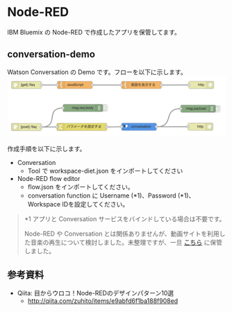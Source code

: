 # Node-RED
IBM Bluemix の Node-RED で作成したアプリを保管してます。

## conversation-demo
Watson Conversation の Demo です。フローを以下に示します。
![conversation-demo-flow](conversation-demo/flow.png)

作成手順を以下に示します。
* Conversation
  - Tool で workspace-diet.json をインポートしてください
* Node-RED flow editor
  - flow.json をインポートしてください。
  - conversation function に Username (*1)、Password (*1)、Workspace IDを設定してください。

> *1 アプリと Conversation サービスをバインドしている場合は不要です。
>
> Node-RED や Conversation とは関係ありませんが、動画サイトを利用した音楽の再生について検討しました。未整理ですが、一旦 [こちら](conversation-demo/music.html) に保管しました。
    
## 参考資料
* Qiita: 目からウロコ！Node-REDのデザインパターン10選
  - http://qiita.com/zuhito/items/e9abfd6f1ba188f908ed
